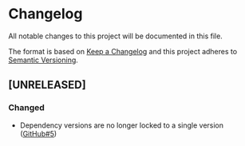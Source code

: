 # Changelog
All notable changes to this project will be documented in this file.

The format is based on [Keep a Changelog](http://keepachangelog.com/en/1.0.0/)
and this project adheres to [Semantic
Versioning](http://semver.org/spec/v2.0.0.html).

## [UNRELEASED]
### Changed
- Dependency versions are no longer locked to a single version ([GitHub#5](https://github.com/scriptkitties/perl6-dist-helper/issues/34))
